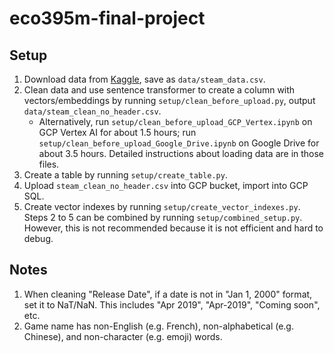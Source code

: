 # eco395m-final-project

## Setup
1. Download data from [Kaggle](https://www.kaggle.com/datasets/nikatomashvili/steam-games-dataset), save as `data/steam_data.csv`.
2. Clean data and use sentence transformer to create a column with vectors/embeddings by running `setup/clean_before_upload.py`, output `data/steam_clean_no_header.csv`.
    - Alternatively, run `setup/clean_before_upload_GCP_Vertex.ipynb` on GCP Vertex AI for about 1.5 hours; run `setup/clean_before_upload_Google_Drive.ipynb` on Google Drive for about 3.5 hours. Detailed instructions about loading data are in those files.
3. Create a table by running `setup/create_table.py`.
4. Upload `steam_clean_no_header.csv` into GCP bucket, import into GCP SQL.
5. Create vector indexes by running `setup/create_vector_indexes.py`.
Steps 2 to 5 can be combined by running `setup/combined_setup.py`. However, this is not recommended because it is not efficient and hard to debug.  

## Notes
1. When cleaning "Release Date", if a date is not in "Jan 1, 2000" format, set it to NaT/NaN. This includes "Apr 2019", "Apr-2019", "Coming soon", etc.
2. Game name has non-English (e.g. French), non-alphabetical (e.g. Chinese), and non-character (e.g. emoji) words.
